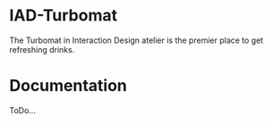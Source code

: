 # IAD-Turbomat

The Turbomat in Interaction Design atelier is the premier place to get refreshing drinks.

# Documentation

ToDo...
